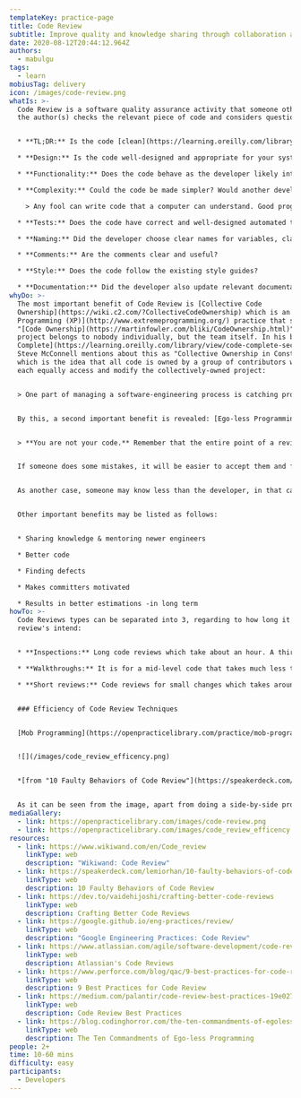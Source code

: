 ```yaml
---
templateKey: practice-page
title: Code Review
subtitle: Improve quality and knowledge sharing through collaboration and peer review.
date: 2020-08-12T20:44:12.964Z
authors:
  - mabulgu
tags:
  - learn
mobiusTag: delivery
icon: /images/code-review.png
whatIs: >-
  Code Review is a software quality assurance activity that someone other than
  the author(s) checks the relevant piece of code and considers questions like:


  * **TL;DR:** Is the code [clean](https://learning.oreilly.com/library/view/clean-code/9780136083238/)? :)

  * **Design:** Is the code well-designed and appropriate for your system?

  * **Functionality:** Does the code behave as the developer likely intended? Is it the right behavior for users? Looking at the requirements, are all cases/functions fully implemented?

  * **Complexity:** Could the code be made simpler? Would another developer be able to easily understand and use this code when they come across it in the future? As Martin Fowler states in his book [Refactoring: Improving the Design of Existing Code](https://learning.oreilly.com/library/view/refactoring-improving-the/9780134757681/):

    > Any fool can write code that a computer can understand. Good programmers write code that humans can understand.

  * **Tests:** Does the code have correct and well-designed automated tests? Are the new automated tests sufficient for the new code? Do existing automated tests need to be rewritten due to the changes in the code?

  * **Naming:** Did the developer choose clear names for variables, classes, methods, etc.?

  * **Comments:** Are the comments clear and useful?

  * **Style:** Does the code follow the existing style guides?

  * **Documentation:** Did the developer also update relevant documentation?
whyDo: >-
  The most important benefit of Code Review is [Collective Code
  Ownership](https://wiki.c2.com/?CollectiveCodeOwnership) which is an [eXtreme
  Programming (XP)](http://www.extremeprogramming.org/) practice that states the
  "[Code Ownership](https://martinfowler.com/bliki/CodeOwnership.html)" of any
  project belongs to nobody individually, but the team itself. In his book [Code
  Complete](https://learning.oreilly.com/library/view/code-complete-second/0735619670/),
  Steve McConnell mentions about this as "Collective Ownership in Construction"
  which is the idea that all code is owned by a group of contributors who can
  each equally access and modify the collectively-owned project:


  > One part of managing a software-engineering process is catching problems at the "lowest-value" stage—that is, at the time at which the least investment has been made and at which problems cost the least to correct. To achieve such a goal, developers use "quality gates," periodic tests or reviews that determine whether the quality of the product at one stage is sufficient to support moving on to the next.


  By this, a second important benefit is revealed: [Ego-less Programming](https://blog.codinghorror.com/the-ten-commandments-of-egoless-programming/). As Jeff Atwood states in his blog post:


  > **You are not your code.** Remember that the entire point of a review is to find problems, and problems will be found. Don't take it personally when one is uncovered.


  If someone does some mistakes, it will be easier to accept them and fix them with this way. And ***"no matter how much 'karate' you know"***, as Jeff Atwood stated, ***"someone else will always know more".***


  As another case, someone may know less than the developer, in that case both deference and patience has to come out. Code Reviews make the developers understand all these in a shortcut way.


  Other important benefits may be listed as follows:


  * Sharing knowledge & mentoring newer engineers

  * Better code

  * Finding defects

  * Makes committers motivated

  * Results in better estimations -in long term
howTo: >-
  Code Reviews types can be separated into 3, regarding to how long it takes and
  review's intend:


  * **Inspections:** Long code reviews which take about an hour. A third person as "the moderator" may also join this session as well, to moderate the review process which is highly possible to take more than an hour. In this case performance and attention-to-detail tend to drop off after that point.

  * **Walkthroughs:** It is for a mid-level code that takes much less time that generally transforms into a working meeting usually intended to provide teaching opportunities for senior developers to explain concepts to newer programmers.

  * **Short reviews:** Code reviews for small changes which takes around 10 mins., especially for release-fixes or bug fixes that takes a very very short time to fix.


  ### Efficiency of Code Review Techniques


  [Mob Programming](https://openpracticelibrary.com/practice/mob-programming/), [Pair Programming](https://openpracticelibrary.com/practice/pair-programming/) -or sub-methods like [Ping-Pong Programming](https://openpracticelibrary.com/practice/ping-pong-programming/)- can be counted as code review techniques, since all of them provide the benefits of the code review and suit well code review's definition. The only difference is you are sitting side-by-side with the reviewer when you are doing "Pair Programming" and your code is reviewed as you write it. That's why, the efficiency levels are different, and can be queued from the highest efficient to lowest efficient as follows:


  ![](/images/code_review_efficency.png)


  *[from "10 Faulty Behaviors of Code Review"](https://speakerdeck.com/lemiorhan/10-faulty-behaviors-of-code-review?slide=7)*


  As it can be seen from the image, apart from doing a side-by-side programming in pairs, the highest efficient code review technique is opening "pull requests", which is a very efficient technique actively used by git providers like GitHub, GitLab, etc.
mediaGallery:
  - link: https://openpracticelibrary.com/images/code-review.png
  - link: https://openpracticelibrary.com/images/code_review_efficency.png
resources:
  - link: https://www.wikiwand.com/en/Code_review
    linkType: web
    description: "Wikiwand: Code Review"
  - link: https://speakerdeck.com/lemiorhan/10-faulty-behaviors-of-code-review
    linkType: web
    description: 10 Faulty Behaviors of Code Review
  - link: https://dev.to/vaidehijoshi/crafting-better-code-reviews
    linkType: web
    description: Crafting Better Code Reviews
  - link: https://google.github.io/eng-practices/review/
    linkType: web
    description: "Google Engineering Practices: Code Review"
  - link: https://www.atlassian.com/agile/software-development/code-reviews
    linkType: web
    description: Atlassian's Code Reviews
  - link: https://www.perforce.com/blog/qac/9-best-practices-for-code-review
    linkType: web
    description: 9 Best Practices for Code Review
  - link: https://medium.com/palantir/code-review-best-practices-19e02780015f
    linkType: web
    description: Code Review Best Practices
  - link: https://blog.codinghorror.com/the-ten-commandments-of-egoless-programming/
    linkType: web
    description: The Ten Commandments of Ego-less Programming
people: 2+
time: 10-60 mins
difficulty: easy
participants:
  - Developers
---
```

